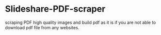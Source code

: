 # Slideshare-PDF-scraper
scraping PDF high quality images and build pdf as it is if you are not able to download pdf file from any websites.

